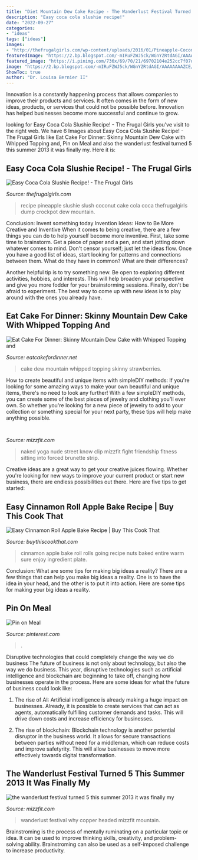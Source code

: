 ```yaml
---
title: "Diet Mountain Dew Cake Recipe - The Wanderlust Festival Turned 5 This Summer 2013 It Was Finally My"
description: "Easy coca cola slushie recipe!"
date: "2022-09-27"
categories:
- "ideas"
tags: ["ideas"]
images:
- "http://thefrugalgirls.com/wp-content/uploads/2016/01/Pineapple-Coconut-Slush-Recipe.jpg"
featuredImage: "https://2.bp.blogspot.com/-mIRuFZWJ5ck/WGnYZRtdAGI/AAAAAAAAZCE/sNB78l2A9aw7LqxU3jE9TmmPGib3RF2RgCLcB/s1600/mountaindewcakecollage.jpg"
featured_image: "https://i.pinimg.com/736x/69/70/21/69702104e252cc7f07d2b382a56d735b--mountain-home-made.jpg"
image: "https://2.bp.blogspot.com/-mIRuFZWJ5ck/WGnYZRtdAGI/AAAAAAAAZCE/sNB78l2A9aw7LqxU3jE9TmmPGib3RF2RgCLcB/s1600/mountaindewcakecollage.jpg"
ShowToc: true
author: "Dr. Louisa Bernier II"
---
```



Innovation is a constantly happening process that allows companies to improve their products and services. It often comes in the form of new ideas, products, or services that could not be possible before. Innovation has helped businesses become more successful and continue to grow.

	

		
looking for Easy Coca Cola Slushie Recipe! - The Frugal Girls you've visit to the right web. We have 6 Images about Easy Coca Cola Slushie Recipe! - The Frugal Girls like Eat Cake For Dinner: Skinny Mountain Dew Cake with Whipped Topping and, Pin on Meal and also the wanderlust festival turned 5 this summer 2013 it was finally my. Here it is:
		
    
## Easy Coca Cola Slushie Recipe! - The Frugal Girls

<img loading=lazy src="http://thefrugalgirls.com/wp-content/uploads/2016/01/Pineapple-Coconut-Slush-Recipe.jpg" onerror="this.onerror=null;this.src='https://tse2.mm.bing.net/th?id=OIP.QAO5olj6gdVjT8JJKrrcTwAAAA&amp;pid=15.1';" alt="Easy Coca Cola Slushie Recipe! - The Frugal Girls">

_Source: thefrugalgirls.com_

>recipe pineapple slushie slush coconut cake cola coca thefrugalgirls dump crockpot dew mountain. 

	

Conclusion: Invent something today
Invention Ideas: How to Be More Creative and Inventive
When it comes to being creative, there are a few things you can do to help yourself become more inventive. First, take some time to brainstorm. Get a piece of paper and a pen, and start jotting down whatever comes to mind. Don't censor yourself; just let the ideas flow. Once you have a good list of ideas, start looking for patterns and connections between them. What do they have in common? What are their differences?

Another helpful tip is to try something new. Be open to exploring different activities, hobbies, and interests. This will help broaden your perspective and give you more fodder for your brainstorming sessions. Finally, don't be afraid to experiment. The best way to come up with new ideas is to play around with the ones you already have.

    
## Eat Cake For Dinner: Skinny Mountain Dew Cake With Whipped Topping And

<img loading=lazy src="https://2.bp.blogspot.com/-mIRuFZWJ5ck/WGnYZRtdAGI/AAAAAAAAZCE/sNB78l2A9aw7LqxU3jE9TmmPGib3RF2RgCLcB/s1600/mountaindewcakecollage.jpg" onerror="this.onerror=null;this.src='https://tse4.mm.bing.net/th?id=OIP.ZMx7UgpvZ4csAUJa0WCBmQAAAA&amp;pid=15.1';" alt="Eat Cake For Dinner: Skinny Mountain Dew Cake with Whipped Topping and">

_Source: eatcakefordinner.net_

>cake dew mountain whipped topping skinny strawberries. 

	

How to create beautiful and unique items with simpleDIY methods:
If you're looking for some amazing ways to make your own beautiful and unique items, there's no need to look any further! With a few simpleDIY methods, you can create some of the best pieces of jewelry and clothing you'll ever own. So whether you're looking for a new piece of jewelry to add to your collection or something special for your next party, these tips will help make anything possible.

    
## 

<img loading=lazy src="http://mizzfit.com/Public/Files/post/yogogirls_yoga_friendship_women_connection_mizzfit_0be4e22ee8.jpg" onerror="this.onerror=null;this.src='https://tse4.mm.bing.net/th?id=OIP.18e0BgKx2BL2wjdHwK_pswHaF2&amp;pid=15.1';" alt="">

_Source: mizzfit.com_

>naked yoga nude street know clip mizzfit fight friendship fitness sitting into forced brunette strip. 

	

Creative ideas are a great way to get your creative juices flowing. Whether you're looking for new ways to improve your current product or start new business, there are endless possibilities out there. Here are five tips to get started:

    
## Easy Cinnamon Roll Apple Bake Recipe | Buy This Cook That

<img loading=lazy src="https://162217-469162-raikfcquaxqncofqfm.stackpathdns.com/wp-content/uploads/2017/09/apple-cinnamon-roll-bake-L1.jpg" onerror="this.onerror=null;this.src='https://tse4.mm.bing.net/th?id=OIP.OiF4-M0w0K2VYIwW9WSaQAHaE8&amp;pid=15.1';" alt="Easy Cinnamon Roll Apple Bake Recipe | Buy This Cook That">

_Source: buythiscookthat.com_

>cinnamon apple bake roll rolls going recipe nuts baked entire warm sure enjoy ingredient plate. 

	

Conclusion: What are some tips for making big ideas a reality?
There are a few things that can help you make big ideas a reality. One is to have the idea in your head, and the other is to put it into action. Here are some tips for making your big ideas a reality.

    
## Pin On Meal

<img loading=lazy src="https://i.pinimg.com/736x/69/70/21/69702104e252cc7f07d2b382a56d735b--mountain-home-made.jpg" onerror="this.onerror=null;this.src='https://tse3.mm.bing.net/th?id=OIP.D9_lTMECLS2JqBtn6NEDgQHaEK&amp;pid=15.1';" alt="Pin on Meal">

_Source: pinterest.com_

>. 

	

Disruptive technologies that could completely change the way we do business
The future of business is not only about technology, but also the way we do business. This year, disruptive technologies such as artificial intelligence and blockchain are beginning to take off, changing how businesses operate in the process. Here are some ideas for what the future of business could look like:
1. The rise of AI: Artificial intelligence is already making a huge impact on businesses. Already, it is possible to create services that can act as agents, automatically fulfilling customer demands and tasks. This will drive down costs and increase efficiency for businesses.

2. The rise of blockchain: Blockchain technology is another potential disruptor in the business world. It allows for secure transactions between parties without need for a middleman, which can reduce costs and improve safetyrity. This will allow businesses to move more effectively towards digital transformation.


    
## The Wanderlust Festival Turned 5 This Summer 2013 It Was Finally My

<img loading=lazy src="http://mizzfit.com/Public/Files/post/wanderlust_festival_colorado_copper_mountain_review_event_for_women_yogis_mizzfit_fitness_fashion_866d74767a.jpg" onerror="this.onerror=null;this.src='https://tse1.mm.bing.net/th?id=OIP.8lUpIr9fj2sLvxQZUF8ZtQHaEx&amp;pid=15.1';" alt="the wanderlust festival turned 5 this summer 2013 it was finally my">

_Source: mizzfit.com_

>wanderlust festival why copper headed mizzfit mountain. 

	

Brainstroming is the process of mentally ruminating on a particular topic or idea. It can be used to improve thinking skills, creativity, and problem-solving ability. Brainstroming can also be used as a self-imposed challenge to increase productivity.

